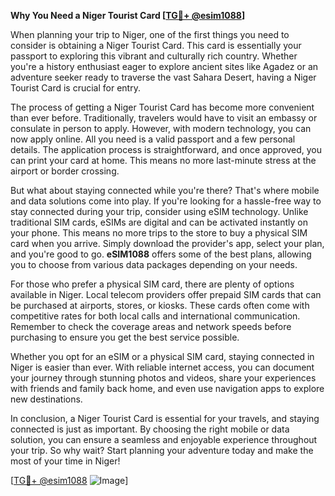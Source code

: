 **Why You Need a Niger Tourist Card [[TG💪+ @esim1088](https://t.me/s/esim1088)]**

When planning your trip to Niger, one of the first things you need to consider is obtaining a Niger Tourist Card. This card is essentially your passport to exploring this vibrant and culturally rich country. Whether you're a history enthusiast eager to explore ancient sites like Agadez or an adventure seeker ready to traverse the vast Sahara Desert, having a Niger Tourist Card is crucial for entry.

The process of getting a Niger Tourist Card has become more convenient than ever before. Traditionally, travelers would have to visit an embassy or consulate in person to apply. However, with modern technology, you can now apply online. All you need is a valid passport and a few personal details. The application process is straightforward, and once approved, you can print your card at home. This means no more last-minute stress at the airport or border crossing.

But what about staying connected while you're there? That's where mobile and data solutions come into play. If you're looking for a hassle-free way to stay connected during your trip, consider using eSIM technology. Unlike traditional SIM cards, eSIMs are digital and can be activated instantly on your phone. This means no more trips to the store to buy a physical SIM card when you arrive. Simply download the provider's app, select your plan, and you're good to go. **eSIM1088** offers some of the best plans, allowing you to choose from various data packages depending on your needs.

For those who prefer a physical SIM card, there are plenty of options available in Niger. Local telecom providers offer prepaid SIM cards that can be purchased at airports, stores, or kiosks. These cards often come with competitive rates for both local calls and international communication. Remember to check the coverage areas and network speeds before purchasing to ensure you get the best service possible.

Whether you opt for an eSIM or a physical SIM card, staying connected in Niger is easier than ever. With reliable internet access, you can document your journey through stunning photos and videos, share your experiences with friends and family back home, and even use navigation apps to explore new destinations.

In conclusion, a Niger Tourist Card is essential for your travels, and staying connected is just as important. By choosing the right mobile or data solution, you can ensure a seamless and enjoyable experience throughout your trip. So why wait? Start planning your adventure today and make the most of your time in Niger!

[[TG💪+ @esim1088](https://t.me/s/esim1088) ![Image](https://i.postimg.cc/Y0z9fWf4/image.png)]
